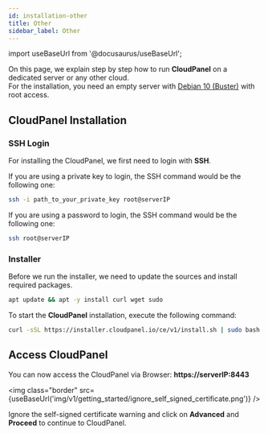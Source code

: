 ```yaml
---
id: installation-other
title: Other
sidebar_label: Other
---
```


import useBaseUrl from '@docusaurus/useBaseUrl';

On this page, we explain step by step how to run **CloudPanel** on a dedicated server or any other cloud. <br />
For the installation, you need an empty server with [Debian 10 (Buster)](requirements) with root access.

## CloudPanel Installation

### SSH Login

For installing the CloudPanel, we first need to login with **SSH**.

If you are using a private key to login, the SSH command would be the following one:

```bash
ssh -i path_to_your_private_key root@serverIP
```

If you are using a password to login, the SSH command would be the following one:

```bash
ssh root@serverIP
```

### Installer

Before we run the installer, we need to update the sources and install required packages.

```bash
apt update && apt -y install curl wget sudo
```

To start the **CloudPanel** installation, execute the following command:

```bash
curl -sSL https://installer.cloudpanel.io/ce/v1/install.sh | sudo bash
```

## Access CloudPanel

You can now access the CloudPanel via Browser: **https://serverIP:8443**

<img class="border" src={useBaseUrl('img/v1/getting_started/ignore_self_signed_certificate.png')} />

Ignore the self-signed certificate warning and click on **Advanced** and **Proceed** to continue to CloudPanel.